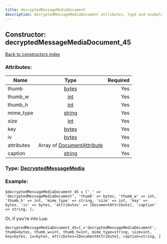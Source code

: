 ```yaml
---
title: decryptedMessageMediaDocument
description: decryptedMessageMediaDocument attributes, type and example
---
```

## Constructor: decryptedMessageMediaDocument\_45  
[Back to constructors index](index.md)



### Attributes:

| Name     |    Type       | Required |
|----------|:-------------:|---------:|
|thumb|[bytes](../types/bytes.md) | Yes|
|thumb\_w|[int](../types/int.md) | Yes|
|thumb\_h|[int](../types/int.md) | Yes|
|mime\_type|[string](../types/string.md) | Yes|
|size|[int](../types/int.md) | Yes|
|key|[bytes](../types/bytes.md) | Yes|
|iv|[bytes](../types/bytes.md) | Yes|
|attributes|Array of [DocumentAttribute](../types/DocumentAttribute.md) | Yes|
|caption|[string](../types/string.md) | Yes|



### Type: [DecryptedMessageMedia](../types/DecryptedMessageMedia.md)


### Example:

```
$decryptedMessageMediaDocument_45 = ['_' => 'decryptedMessageMediaDocument', 'thumb' => bytes, 'thumb_w' => int, 'thumb_h' => int, 'mime_type' => string, 'size' => int, 'key' => bytes, 'iv' => bytes, 'attributes' => [DocumentAttribute], 'caption' => string, ];
```  

Or, if you're into Lua:  


```
decryptedMessageMediaDocument_45={_='decryptedMessageMediaDocument', thumb=bytes, thumb_w=int, thumb_h=int, mime_type=string, size=int, key=bytes, iv=bytes, attributes={DocumentAttribute}, caption=string, }

```


